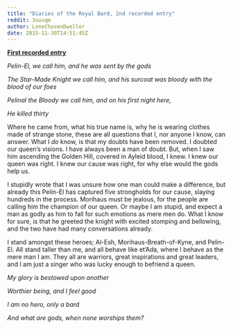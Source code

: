 ```yaml
---
title: "Diaries of the Royal Bard, 2nd recorded entry"
reddit: 3uuvqm
author: LoneChosenDweller
date: 2015-11-30T14:51:45Z
---
```


[**First recorded entry**](https://www.reddit.com/r/teslore/comments/3um3ef/diaries_of_the_royal_bard_1st_recorded_entry/)

*Pelin-El, we call him, and he was sent by the gods*

*The Star-Made Knight we call him, and his surcoat was bloody with the blood of our foes*

*Pelinal the Bloody we call him, and on his first night here,*

*He killed thirty*

Where he came from, what his true name is, why he is wearing clothes made of strange stone, these are all questions that I, nor anyone I know, can answer. What I *do* know, is that my doubts have been removed. I doubted our queen’s visions. I have always been a man of doubt. But, when I saw him ascending the Golden Hill, covered in Ayleid blood, I knew. I knew our queen was right. I knew our cause was right, for why else would the gods help us. 

I stupidly wrote that I was unsure how one man could make a difference, but already this Pelin-El has captured five strongholds for our cause, slaying hundreds in the process. Morihaus must be jealous, for the people are calling him the champion of our queen. Or maybe I am stupid, and expect a man as godly as him to fall for such emotions as mere men do. What I know for sure, is that he greeted the knight with excited stomping and bellowing, and the two have had many conversations already.

I stand amongst these heroes; Al-Esh, Morihaus-Breath-of-Kyne, and Pelin-El. All stand taller than me, and all behave like et’Ada, where I behave as the mere man I am. They all are warriors, great inspirations and great leaders, and I am just a singer who was lucky enough to befriend a queen.

*My glory is bestowed upon another*

*Worthier being, and I feel good*

*I am no hero, only a bard*

*And what are gods, when none worships them?*

